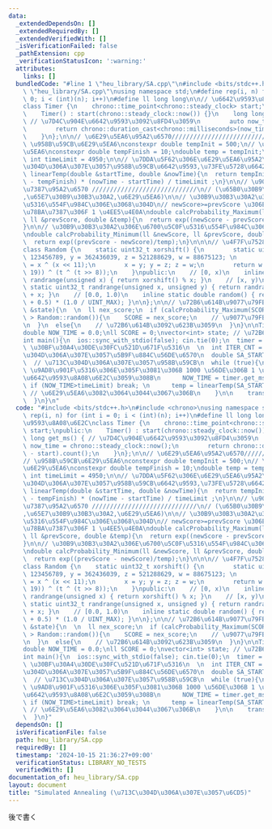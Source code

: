 ```yaml
---
data:
  _extendedDependsOn: []
  _extendedRequiredBy: []
  _extendedVerifiedWith: []
  _isVerificationFailed: false
  _pathExtension: cpp
  _verificationStatusIcon: ':warning:'
  attributes:
    links: []
  bundledCode: "#line 1 \"heu_library/SA.cpp\"\n#include <bits/stdc++.h>\n#line 3\
    \ \"heu_library/SA.cpp\"\nusing namespace std;\n#define rep(i, n) for (int i =\
    \ 0; i < (int)(n); i++)\n#define ll long long\n\n// \u6642\u9593\u8A08\u6E2C\n\
    class Timer {\n    chrono::time_point<chrono::steady_clock> start;\npublic:\n\
    \    Timer() : start(chrono::steady_clock::now()) {}\n    long long get_ms() {\
    \ // \u7D4C\u904E\u6642\u9593\u3092\u8FD4\u3059\n        auto now_time = chrono::steady_clock::now();\n\
    \        return chrono::duration_cast<chrono::milliseconds>(now_time - start).count();\n\
    \    }\n};\n\n// \u6E29\u5EA6\u95A2\u6570////////////////////////////////\n//\
    \ \u958B\u59CB\u6E29\u5EA6\nconstexpr double tempInit = 500;\n// \u7D42\u4E86\u6E29\
    \u5EA6\nconstexpr double tempFinish = 10;\ndouble temp = tempInit;\nconstexpr\
    \ int timeLimit = 4950;\n\n// \u7DDA\u5F62\u306E\u6E29\u5EA6\u95A2\u6570\n// (\u713C\
    \u304D\u306A\u307E\u3057\u958B\u59CB\u6642\u9593,\u73FE\u5728\u6642\u9593)\ndouble\
    \ linearTemp(double &startTime, double &nowTime){\n  return tempInit - (tempInit\
    \ - tempFinish) * (nowTime - startTime) / timeLimit ;\n}\n\n// \u9077\u79FB\u78BA\
    \u7387\u95A2\u6570 /////////////////////////////\n// (\u65B0\u30B9\u30B3\u30A2\
    ,\u65E7\u30B9\u30B3\u30A2,\u6E29\u5EA6)\n\n// \u30B9\u30B3\u30A2\u306E\u6700\u5927\
    \u5316\u554F\u984C\u306E\u3068\u304D\n// newScore>=prevScore \u306E\u3068\u304D\
    \u78BA\u7387\u306F 1 \u4EE5\u4E0A\ndouble calcProbability_Maximum(ll &newScore,\
    \ ll &prevScore, double &temp){\n  return exp((newScore - prevScore)/temp);\n\
    }\n\n// \u30B9\u30B3\u30A2\u306E\u6700\u5C0F\u5316\u554F\u984C\u306E\u554F\u984C\
    \ndouble calcProbability_Minimum(ll &newScore, ll &prevScore, double &temp){\n\
    \  return exp((prevScore - newScore)/temp);\n}\n\n\n// \u4F7F\u7528\u4F8B/////////////////////////////\n\
    class Random {\n    static uint32_t xorshift() {\n        static uint32_t x =\
    \ 123456789, y = 362436039, z = 521288629, w = 88675123; \n        uint32_t t\
    \ = x ^ (x << 11);\n        x = y; y = z; z = w;\n        return w = (w ^ (w >>\
    \ 19)) ^ (t ^ (t >> 8));\n    }\npublic:\n    // [0, x)\n    inline static uint32_t\
    \ randrange(unsigned x) { return xorshift() % x; }\n    // [x, y)\n    inline\
    \ static uint32_t randrange(unsigned x, unsigned y) { return randrange(y - x)\
    \ + x; }\n    // [0.0, 1.0)\n    inline static double random() { return (xorshift()\
    \ + 0.5) * (1.0 / UINT_MAX); }\n\n};\n\n// \u72B6\u614B\u9077\u79FB\nvoid transitionState(vector<int>\
    \ &state){\n  \n  ll nex_score;\n  if (calcProbability_Maximum(SCORE,nex_score,temp)\
    \ > Random::random()){\n    SCORE = nex_score;\n    // \u9077\u79FB\u3059\u308B\
    \n  }\n  else{\n    // \u72B6\u614B\u3092\u623B\u3059\n  }\n}\n\nTimer timer;\n\
    double NOW_TIME = 0.0;\nll SCORE = 0;\nvector<int> state; // \u72B6\u614B\n\n\
    int main(){\n  ios::sync_with_stdio(false); cin.tie(0);\n  timer = Timer(); //\
    \ \u30BF\u30A4\u30DE\u30FC\u521D\u671F\u5316\n  \n  int ITER_CNT = 0; // \u713C\
    \u304D\u306A\u307E\u3057\u5B9F\u884C\u56DE\u6570\n  double SA_START_TIME = timer.get_ms();\n\
    \  // \u713C\u304D\u306A\u307E\u3057\u958B\u59CB\n  while (true){\n    if (ITER_CNT%1000==0){//\
    \ \u9AD8\u901F\u5316\u306E\u305F\u3081\u306B 1000 \u56DE\u306B 1 \u56DE\u3060\u3051\
    \u6642\u9593\u8A08\u6E2C\u3059\u308B\n      NOW_TIME = timer.get_ms();\n     \
    \ if (NOW_TIME>timeLimit) break; \n      temp = linearTemp(SA_START_TIME, NOW_TIME);\
    \ // \u6E29\u5EA6\u3082\u3064\u3044\u3067\u306B\n    }\n\n    transitionState(state);\n\
    \  }\n}\n"
  code: "#include <bits/stdc++.h>\n#include <chrono>\nusing namespace std;\n#define\
    \ rep(i, n) for (int i = 0; i < (int)(n); i++)\n#define ll long long\n\n// \u6642\
    \u9593\u8A08\u6E2C\nclass Timer {\n    chrono::time_point<chrono::steady_clock>\
    \ start;\npublic:\n    Timer() : start(chrono::steady_clock::now()) {}\n    long\
    \ long get_ms() { // \u7D4C\u904E\u6642\u9593\u3092\u8FD4\u3059\n        auto\
    \ now_time = chrono::steady_clock::now();\n        return chrono::duration_cast<chrono::milliseconds>(now_time\
    \ - start).count();\n    }\n};\n\n// \u6E29\u5EA6\u95A2\u6570////////////////////////////////\n\
    // \u958B\u59CB\u6E29\u5EA6\nconstexpr double tempInit = 500;\n// \u7D42\u4E86\
    \u6E29\u5EA6\nconstexpr double tempFinish = 10;\ndouble temp = tempInit;\nconstexpr\
    \ int timeLimit = 4950;\n\n// \u7DDA\u5F62\u306E\u6E29\u5EA6\u95A2\u6570\n// (\u713C\
    \u304D\u306A\u307E\u3057\u958B\u59CB\u6642\u9593,\u73FE\u5728\u6642\u9593)\ndouble\
    \ linearTemp(double &startTime, double &nowTime){\n  return tempInit - (tempInit\
    \ - tempFinish) * (nowTime - startTime) / timeLimit ;\n}\n\n// \u9077\u79FB\u78BA\
    \u7387\u95A2\u6570 /////////////////////////////\n// (\u65B0\u30B9\u30B3\u30A2\
    ,\u65E7\u30B9\u30B3\u30A2,\u6E29\u5EA6)\n\n// \u30B9\u30B3\u30A2\u306E\u6700\u5927\
    \u5316\u554F\u984C\u306E\u3068\u304D\n// newScore>=prevScore \u306E\u3068\u304D\
    \u78BA\u7387\u306F 1 \u4EE5\u4E0A\ndouble calcProbability_Maximum(ll &newScore,\
    \ ll &prevScore, double &temp){\n  return exp((newScore - prevScore)/temp);\n\
    }\n\n// \u30B9\u30B3\u30A2\u306E\u6700\u5C0F\u5316\u554F\u984C\u306E\u554F\u984C\
    \ndouble calcProbability_Minimum(ll &newScore, ll &prevScore, double &temp){\n\
    \  return exp((prevScore - newScore)/temp);\n}\n\n\n// \u4F7F\u7528\u4F8B/////////////////////////////\n\
    class Random {\n    static uint32_t xorshift() {\n        static uint32_t x =\
    \ 123456789, y = 362436039, z = 521288629, w = 88675123; \n        uint32_t t\
    \ = x ^ (x << 11);\n        x = y; y = z; z = w;\n        return w = (w ^ (w >>\
    \ 19)) ^ (t ^ (t >> 8));\n    }\npublic:\n    // [0, x)\n    inline static uint32_t\
    \ randrange(unsigned x) { return xorshift() % x; }\n    // [x, y)\n    inline\
    \ static uint32_t randrange(unsigned x, unsigned y) { return randrange(y - x)\
    \ + x; }\n    // [0.0, 1.0)\n    inline static double random() { return (xorshift()\
    \ + 0.5) * (1.0 / UINT_MAX); }\n\n};\n\n// \u72B6\u614B\u9077\u79FB\nvoid transitionState(vector<int>\
    \ &state){\n  \n  ll nex_score;\n  if (calcProbability_Maximum(SCORE,nex_score,temp)\
    \ > Random::random()){\n    SCORE = nex_score;\n    // \u9077\u79FB\u3059\u308B\
    \n  }\n  else{\n    // \u72B6\u614B\u3092\u623B\u3059\n  }\n}\n\nTimer timer;\n\
    double NOW_TIME = 0.0;\nll SCORE = 0;\nvector<int> state; // \u72B6\u614B\n\n\
    int main(){\n  ios::sync_with_stdio(false); cin.tie(0);\n  timer = Timer(); //\
    \ \u30BF\u30A4\u30DE\u30FC\u521D\u671F\u5316\n  \n  int ITER_CNT = 0; // \u713C\
    \u304D\u306A\u307E\u3057\u5B9F\u884C\u56DE\u6570\n  double SA_START_TIME = timer.get_ms();\n\
    \  // \u713C\u304D\u306A\u307E\u3057\u958B\u59CB\n  while (true){\n    if (ITER_CNT%1000==0){//\
    \ \u9AD8\u901F\u5316\u306E\u305F\u3081\u306B 1000 \u56DE\u306B 1 \u56DE\u3060\u3051\
    \u6642\u9593\u8A08\u6E2C\u3059\u308B\n      NOW_TIME = timer.get_ms();\n     \
    \ if (NOW_TIME>timeLimit) break; \n      temp = linearTemp(SA_START_TIME, NOW_TIME);\
    \ // \u6E29\u5EA6\u3082\u3064\u3044\u3067\u306B\n    }\n\n    transitionState(state);\n\
    \  }\n}"
  dependsOn: []
  isVerificationFile: false
  path: heu_library/SA.cpp
  requiredBy: []
  timestamp: '2024-10-15 21:36:27+09:00'
  verificationStatus: LIBRARY_NO_TESTS
  verifiedWith: []
documentation_of: heu_library/SA.cpp
layout: document
title: "Simulated Annealing (\u713C\u304D\u306A\u307E\u3057\u6CD5)"
---
```


後で書く